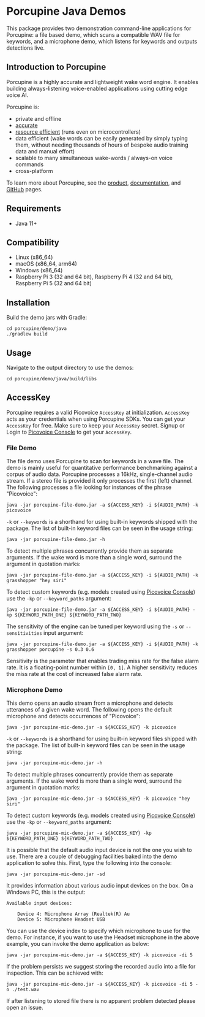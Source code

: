 # Porcupine Java Demos

This package provides two demonstration command-line applications for Porcupine: a file based demo, which scans a compatible WAV file for keywords, and a microphone demo, which listens for keywords and outputs detections live.

## Introduction to Porcupine

Porcupine is a highly accurate and lightweight wake word engine. It enables building always-listening voice-enabled applications using cutting edge voice AI.

Porcupine is:

- private and offline
- [accurate](https://github.com/Picovoice/wake-word-benchmark)
- [resource efficient](https://www.youtube.com/watch?v=T0tAnh8tUQg) (runs even on microcontrollers)
- data efficient (wake words can be easily generated by simply typing them, without needing thousands of hours of bespoke audio training data and manual effort)
- scalable to many simultaneous wake-words / always-on voice commands
- cross-platform

To learn more about Porcupine, see the [product](https://picovoice.ai/products/porcupine/), [documentation](https://picovoice.ai/docs/), and [GitHub](https://github.com/Picovoice/porcupine/) pages.

## Requirements

- Java 11+

## Compatibility

- Linux (x86_64)
- macOS (x86_64, arm64)
- Windows (x86_64)
- Raspberry Pi 3 (32 and 64 bit), Raspberry Pi 4 (32 and 64 bit), Raspberry Pi 5 (32 and 64 bit)

## Installation

Build the demo jars with Gradle:
```console
cd porcupine/demo/java
./gradlew build
```

## Usage

Navigate to the output directory to use the demos:

```console
cd porcupine/demo/java/build/libs
```

## AccessKey

Porcupine requires a valid Picovoice `AccessKey` at initialization. `AccessKey` acts as your credentials when using Porcupine SDKs.
You can get your `AccessKey` for free. Make sure to keep your `AccessKey` secret.
Signup or Login to [Picovoice Console](https://console.picovoice.ai/) to get your `AccessKey`.

### File Demo

The file demo uses Porcupine to scan for keywords in a wave file. The demo is mainly useful for quantitative performance benchmarking against a corpus of audio data. 
Porcupine processes a 16kHz, single-channel audio stream. If a stereo file is provided it only processes the first (left) channel. 
The following processes a file looking for instances of the phrase "Picovoice":

```console
java -jar porcupine-file-demo.jar -a ${ACCESS_KEY} -i ${AUDIO_PATH} -k picovoice
```

`-k` or `--keywords` is a shorthand for using built-in keywords shipped with the package. The list of built-in keyword files
can be seen in the usage string:

```console
java -jar porcupine-file-demo.jar -h
```

To detect multiple phrases concurrently provide them as separate arguments. If the wake word is more than a single word, surround the argument in quotation marks:

```console
java -jar porcupine-file-demo.jar -a ${ACCESS_KEY} -i ${AUDIO_PATH} -k grasshopper "hey siri"
```

To detect custom keywords (e.g. models created using [Picovoice Console](https://console.picovoice.ai/))
use the `-kp` or `--keyword_paths` argument:

```console
java -jar porcupine-file-demo.jar -a ${ACCESS_KEY} -i ${AUDIO_PATH} -kp ${KEYWORD_PATH_ONE} ${KEYWORD_PATH_TWO}
```

The sensitivity of the engine can be tuned per keyword using the `-s` or `--sensitivities` input argument:

```console
java -jar porcupine-file-demo.jar -a ${ACCESS_KEY} -i ${AUDIO_PATH} -k grasshopper porcupine -s 0.3 0.6
```

Sensitivity is the parameter that enables trading miss rate for the false alarm rate. It is a floating-point number within
`[0, 1]`. A higher sensitivity reduces the miss rate at the cost of increased false alarm rate.

### Microphone Demo

This demo opens an audio stream from a microphone and detects utterances of a given wake word. The following opens the default
microphone and detects occurrences of "Picovoice":

```console
java -jar porcupine-mic-demo.jar -a ${ACCESS_KEY} -k picovoice
```

`-k` or `--keywords` is a shorthand for using built-in keyword files shipped with the package. The list of built-in keyword files
can be seen in the usage string:

```console
java -jar porcupine-mic-demo.jar -h
```

To detect multiple phrases concurrently provide them as separate arguments. If the wake word is more than a single word, surround the argument in quotation marks: 

```console
java -jar porcupine-mic-demo.jar -a ${ACCESS_KEY} -k picovoice "hey siri"
```

To detect custom keywords (e.g. models created using [Picovoice Console](https://console.picovoice.ai/))
use the `-kp` or `--keyword_paths` argument:

```console
java -jar porcupine-mic-demo.jar -a ${ACCESS_KEY} -kp ${KEYWORD_PATH_ONE} ${KEYWORD_PATH_TWO}
```

It is possible that the default audio input device is not the one you wish to use. There are a couple
of debugging facilities baked into the demo application to solve this. First, type the following into the console:

```console
java -jar porcupine-mic-demo.jar -sd
```

It provides information about various audio input devices on the box. On a Windows PC, this is the output:

```
Available input devices:

    Device 4: Microphone Array (Realtek(R) Au
    Device 5: Microphone Headset USB
``` 

You can use the device index to specify which microphone to use for the demo. For instance, if you want to use the Headset 
microphone in the above example, you can invoke the demo application as below:

```console
java -jar porcupine-mic-demo.jar -a ${ACCESS_KEY} -k picovoice -di 5
```

If the problem persists we suggest storing the recorded audio into a file for inspection. This can be achieved with:

```console
java -jar porcupine-mic-demo.jar -a ${ACCESS_KEY} -k picovoice -di 5 -o ./test.wav
```

If after listening to stored file there is no apparent problem detected please open an issue.
